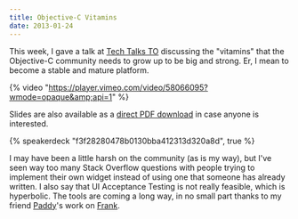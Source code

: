 ```yaml
---
title: Objective-C Vitamins
date: 2013-01-24
---
```


This week, I gave a talk at [Tech Talks TO](http://techtalksto.com/post/40607791416/ash-furrow-presenting-accessibility-and-unit-testing) discussing the "vitamins" that the Objective-C community needs to grow up to be big and strong. Er, I mean to become a stable and mature platform.

{% video "https://player.vimeo.com/video/58066095?wmode=opaque&amp;api=1" %}

Slides are also available as a [direct PDF download](http://static.ashfurrow.com/blog/vitamins.pdf) in case anyone is interested.

{% speakerdeck "f3f28280478b0130bba412313d320a8d", true %}

I may have been a little harsh on the community (as is my way), but I've seen way too many Stack Overflow questions with people trying to implement their own widget instead of using one that someone has already written. I also say that UI Acceptance Testing is not really feasible, which is hyperbolic. The tools are coming a long way, in no small part thanks to my friend [Paddy](https://github.com/tapi)'s work on [Frank](https://github.com/moredip/Frank).
